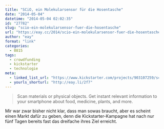 ```yaml
---
title: "SCiO, ein Molekularsensor für die Hosentasche"
date: "2014-05-04"
datetime: "2014-05-04 02:02:35"
id: "27782"
slug: "scio-ein-molekularsensor-fuer-die-hosentasche"
url: "https://eay.cc/2014/scio-ein-molekularsensor-fuer-die-hosentasche/"
author: "eay"
format: "link"
categories:
  - 0815
tags:
  - crowdfunding
  - kickstarter
  - technologie
meta:
  - linked_list_url: "https://www.kickstarter.com/projects/903107259/scio-your-sixth-sense-a-pocket-molecular-sensor-fo"
  - yourls_shorturl: "http://eay.li/2f7"
---
```


> Scan materials or physical objects. Get instant relevant information to your smartphone about food, medicine, plants, and more.

Mir war zwar bisher nicht klar, dass man sowas braucht, aber es scheint einen Markt dafür zu geben, denn die Kickstarter-Kampagne hat nach nur fünf Tagen bereits fast das dreifache ihres Ziel erreicht.
